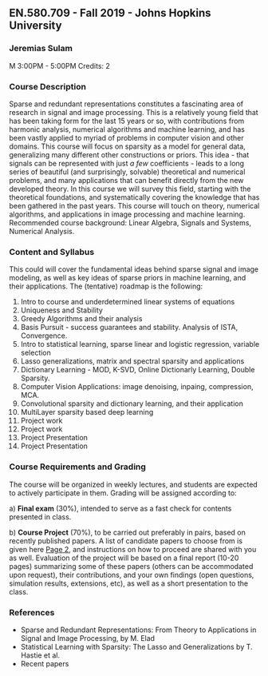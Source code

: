 ## EN.580.709 - Fall 2019 - Johns Hopkins University
### Jeremias Sulam
M 3:00PM - 5:00PM
Credits:  2


### Course Description 
Sparse and redundant representations constitutes a fascinating area of research in signal and image processing. This is a relatively young field that has been taking form for the last 15 years or so, with contributions from harmonic analysis, numerical algorithms and machine learning, and has been vastly applied to myriad of problems in computer vision and other domains. This course will focus on sparsity as a model for general data, generalizing many different other constructions or priors. This idea - that signals can be represented with just *a few* coefficients - leads to a long series of beautiful (and surprisingly, solvable) theoretical and numerical problems, and many applications that can benefit directly from the new developed theory. In this course we will survey this field, starting with the theoretical foundations, and systematically covering the knowledge that has been gathered in the past years. This course will touch on theory, numerical algorithms, and applications in image processing and machine learning. Recommended course background: Linear Algebra, Signals and Systems, Numerical Analysis.


### Content and Syllabus
This could will cover the fundamental ideas behind sparse signal and image modeling, as well as key ideas of sparse priors in machine learning, and their applications. The (tentative) roadmap is the following:

1. Intro to course and underdetermined linear systems of equations
2. Uniqueness and Stability
3. Greedy Algorithms and their analysis
4. Basis Pursuit - success guarantees and stability. Analysis of ISTA, Convergence.
5. Intro to statistical learning, sparse linear and logistic regression, variable selection
6. Lasso generalizations, matrix and spectral sparsity and applications
7. Dictionary Learning - MOD, K-SVD, Online Dictionarly Learning, Double Sparsity. 
8. Computer Vision Applications: image denoising, inpaing, compression, MCA.
9. Convolutional sparsity and dictionary learning, and their application
10. MultiLayer sparsity based deep learning
11. Project work
12. Project work
13. Project Presentation
14. Project Presentation

### Course Requirements and Grading

The course will be organized in weekly lectures, and students are expected to actively participate in them. Grading will be assigned according to:

a) **Final exam** (30%), intended to serve as a fast check for contents presented in class.

b) **Course Project** (70%), to be carried out preferably in pairs, based on recently published papers. A list of candidate papers to choose from is given here <a href="papers_project.md">Page 2</a>, and instructions on how to proceed are shared with you as well. Evaluation of the project will be based on a final report (10-20 pages) summarizing some of these papers (others can be accommodated upon request), their contributions, and your own findings (open questions, simulation results, extensions, etc), as well as a short presentation to the class.


### References

* Sparse and Redundant Representations: From Theory to Applications in Signal and Image Processing, by M. Elad
* Statistical Learning with Sparsity: The Lasso and Generalizations by T. Hastie et al.
* Recent papers

